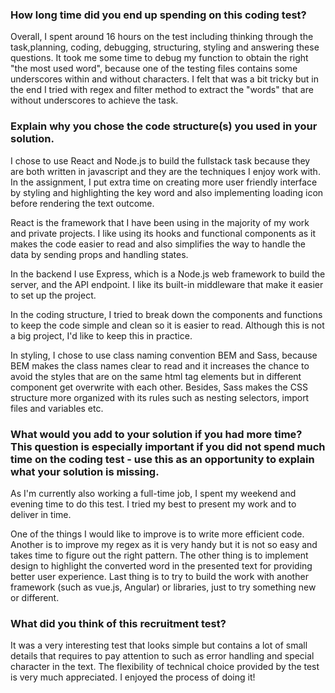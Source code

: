 ### How long time did you end up spending on this coding test?

Overall, I spent around 16 hours on the test including thinking through the task,planning, coding, debugging, structuring, styling and answering these questions. It took me some time to debug my function to obtain the right "the most used word", because one of the testing files contains some underscores within and without characters. I felt that was a bit tricky but in the end I tried with regex and filter method to extract the "words" that are without underscores to achieve the task.

### Explain why you chose the code structure(s) you used in your solution.

I chose to use React and Node.js to build the fullstack task because they are both written in javascript and they are the techniques I enjoy work with. In the assignment, I put extra time on creating more user friendly interface by styling and highlighting the key word and also implementing loading icon before rendering the text outcome.

React is the framework that I have been using in the majority of my work and private projects. I like using its hooks and functional components as it makes the code easier to read and also simplifies the way to handle the data by sending props and handling states.

In the backend I use Express, which is a Node.js web framework to build the server, and the API endpoint. I like its built-in middleware that make it easier to set up the project.

In the coding structure, I tried to break down the components and functions to keep the code simple and clean so it is easier to read. Although this is not a big project, I'd like to keep this in practice.

In styling, I chose to use class naming convention BEM and Sass, because BEM makes the class names clear to read and it increases the chance to avoid the styles that are on the same html tag elements but in different component get overwrite with each other. Besides, Sass makes the CSS structure more organized with its rules such as nesting selectors, import files and variables etc.

### What would you add to your solution if you had more time? This question is especially important if you did not spend much time on the coding test - use this as an opportunity to explain what your solution is missing.

As I'm currently also working a full-time job, I spent my weekend and evening time to do this test. I tried my best to present my work and to deliver in time.

One of the things I would like to improve is to write more efficient code. Another is to improve my regex as it is very handy but it is not so easy and takes time to figure out the right pattern. The other thing is to implement design to highlight the converted word in the presented text for providing better user experience. Last thing is to try to build the work with another framework (such as vue.js, Angular) or libraries, just to try something new or different.

### What did you think of this recruitment test?

It was a very interesting test that looks simple but contains a lot of small details that requires to pay attention to such as error handling and special character in the text. The flexibility of technical choice provided by the test is very much appreciated. I enjoyed the process of doing it!
